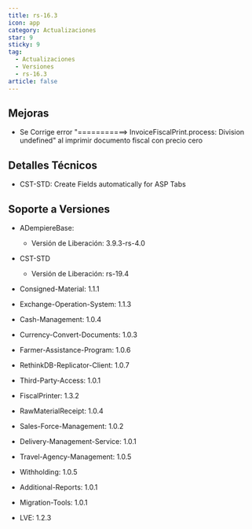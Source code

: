 ```yaml
---
title: rs-16.3
icon: app
category: Actualizaciones
star: 9
sticky: 9
tag:
  - Actualizaciones
  - Versiones
  - rs-16.3
article: false
---
```


## Mejoras

- Se Corrige error "===========> InvoiceFiscalPrint.process: Division undefined" al imprimir documento fiscal con precio cero

## Detalles Técnicos

- CST-STD: Create Fields automatically for ASP Tabs

## Soporte a Versiones

- ADempiereBase:

  - Versión de Liberación: 3.9.3-rs-4.0

- CST-STD

  - Versión de Liberación: rs-19.4

- Consigned-Material: 1.1.1
- Exchange-Operation-System: 1.1.3
- Cash-Management: 1.0.4
- Currency-Convert-Documents: 1.0.3
- Farmer-Assistance-Program: 1.0.6
- RethinkDB-Replicator-Client: 1.0.7
- Third-Party-Access: 1.0.1
- FiscalPrinter: 1.3.2
- RawMaterialReceipt: 1.0.4
- Sales-Force-Management: 1.0.2
- Delivery-Management-Service: 1.0.1
- Travel-Agency-Management: 1.0.5
- Withholding: 1.0.5
- Additional-Reports: 1.0.1
- Migration-Tools: 1.0.1
- LVE: 1.2.3
